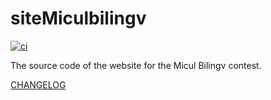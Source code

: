 # siteMiculbilingv

[![ci](https://ci.systemtest.tk/badge/7)](https://ci.systemtest.tk/repo/7)

The source code of the website for the Micul Bilingv contest.

[CHANGELOG](https://github.com/gergof/siteMiculbilingv/blob/master/frontend/README.md)

